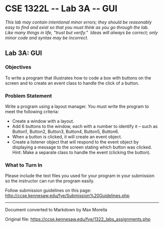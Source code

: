 # CSE 1322L -- Lab 3A -- GUI

_This lab may contain intentional minor errors; they should be reasonably easy to find and exist so that you must think as you go through the lab.  Like many things in life, "trust but verify."  Ideas will always be correct; only minor code and syntax may be incorrect._

## Lab 3A: GUI

### Objectives

To write a program that illustrates how to code a box with buttons on the screen and to create an event class to handle the click of a button.

### Problem Statement

Write a program using a layout manager.  You must write the program to meet the following criteria: 
* Create a window with a layout. 
* Add 6 buttons to the window, each with a number to identify it – such as Button1, Button2, Button3, Button4, Button5, Button6.  
* When a button is clicked, it will create an event object.
* Create a listener object that will respond to the event object by displaying a message to the screen stating which button was clicked.
Hint: Make a separate class to handle the event (clicking the button).


### What to Turn In
Please include the text files you used for your program in your submission so the instructor can run the program easily.  

Follow submission guidelines on this page: http://ccse.kennesaw.edu/fye/Submission%20Guidelines.php

---
Document converted to Markdown by Max Morella

Original file: https://ccse.kennesaw.edu/fye/1322_labs_assignments.php

